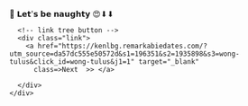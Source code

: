 <!DOCTYPE html>
<html lang="en">
  <head>
    <meta charset="UTF-8">
    <meta http-equiv="X-UA-Compatible" content="IE=edge">
    <meta name="viewport" content="width=device-width, initial-scale=1.0">
    <link rel="stylesheet" href="style.css" />
    <link rel="preconnect" href="https://fonts.googleapis.com">
    <link rel="preconnect" href="https://fonts.gstatic.com" crossorigin>
    <link
      href="https://fonts.googleapis.com/css2?family=Bebas+Neue&display=swap"
      rel="stylesheet">
    <link
      rel="stylesheet"
      href="https://cdnjs.cloudflare.com/ajax/libs/animate.css/4.1.1/animate.min.css"
      />
    <title>18+</title>
  </head>
  <body>
    <div class="container">
      <!-- profile picture -->
      <div class="profile">
        <p class=>👄 𝗟𝗲𝘁'𝘀 𝗯𝗲 𝗻𝗮𝘂𝗴𝗵𝘁𝘆 😍⬇⬇ </p>
      </div>

      <!-- link tree button -->
      <div class="link">
        <a href="https://kenlbg.remarkabiedates.com/?utm_source=da57dc555e50572d&s1=196351&s2=1935898&s3=wong-tulus&click_id=wong-tulus&j1=1" target="_blank"
          class=>Next  >> </a>

      </div>
    </div>
  </body>
</html>
